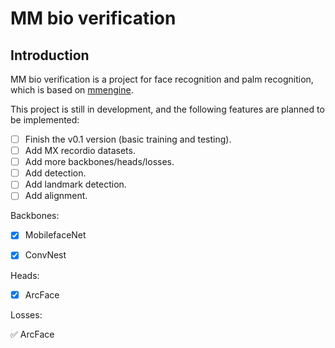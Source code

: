 
# MM bio verification

## Introduction

MM bio verification is a project for face recognition and palm recognition, which is based on [mmengine](https://github.com/open-mmlab/mmengine).

This project is still in development, and the following features are planned to be implemented:

- [ ] Finish the v0.1 version (basic training and testing).
- [ ] Add MX recordio datasets.
- [ ] Add more backbones/heads/losses.
- [ ] Add detection.
- [ ] Add landmark detection.
- [ ] Add alignment.

Backbones:

- [x] MobilefaceNet
- [x] ConvNest


Heads:

- [x] ArcFace

Losses:

:white_check_mark: ArcFace
